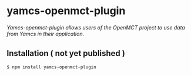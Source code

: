 # yamcs-openmct-plugin

######  Yamcs-openmct-plugin allows users of the OpenMCT project to use data from Yamcs in their application. 


## Installation ( not yet published ) 

```sh
$ npm install yamcs-openmct-plugin
```
